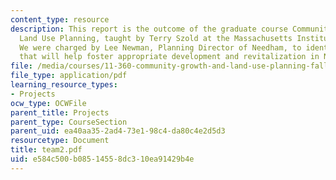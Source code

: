 ```yaml
---
content_type: resource
description: This report is the outcome of the graduate course Community Growth &
  Land Use Planning, taught by Terry Szold at the Massachusetts Institute of Technology.
  We were charged by Lee Newman, Planning Director of Needham, to identify strategies
  that will help foster appropriate development and revitalization in Needham Center.
file: /media/courses/11-360-community-growth-and-land-use-planning-fall-2003/e584c500b08514558dc310ea91429b4e_team2.pdf
file_type: application/pdf
learning_resource_types:
- Projects
ocw_type: OCWFile
parent_title: Projects
parent_type: CourseSection
parent_uid: ea40aa35-2ad4-73e1-98c4-da80c4e2d5d3
resourcetype: Document
title: team2.pdf
uid: e584c500-b085-1455-8dc3-10ea91429b4e
---
```

